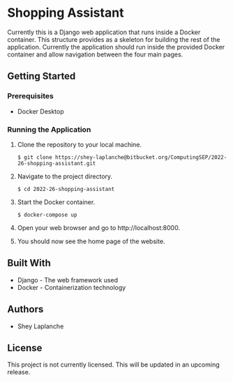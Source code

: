 # Shopping Assistant

Currently this is a Django web application that runs inside a Docker container. This structure provides as a skeleton for building the rest of the application. Currently the application should run inside the provided Docker container and allow navigation between the four main pages.

## Getting Started

### Prerequisites

- Docker Desktop

### Running the Application

1. Clone the repository to your local machine.

    ```
    $ git clone https://shey-laplanche@bitbucket.org/ComputingSEP/2022-26-shopping-assistant.git
    ```

2. Navigate to the project directory.

    ```
    $ cd 2022-26-shopping-assistant
    ```

3. Start the Docker container.

    ```
    $ docker-compose up
    ```

4. Open your web browser and go to http://localhost:8000.

5. You should now see the home page of the website.

## Built With

- Django - The web framework used
- Docker - Containerization technology

## Authors

- Shey Laplanche

## License

This project is not currently licensed. This will be updated in an upcoming release.

